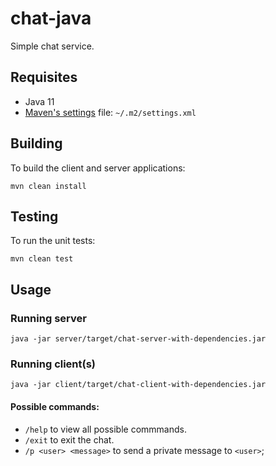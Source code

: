 # chat-java
Simple chat service.

## Requisites

* Java 11
* [Maven's settings](http://maven.apache.org/settings.html) file: `~/.m2/settings.xml`

## Building 

To build the client and server applications:

```
mvn clean install
```

## Testing

To run the unit tests:

```
mvn clean test
```

## Usage
### Running server

```
java -jar server/target/chat-server-with-dependencies.jar
```

### Running client(s)

```
java -jar client/target/chat-client-with-dependencies.jar
```

#### Possible commands:

* `/help` to view all possible commmands.
* `/exit` to exit the chat.
* `/p <user> <message>` to send a private message to `<user>`;
